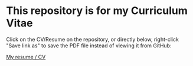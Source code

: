 # This repository is for my Curriculum Vitae

Click on the CV/Resume on the repository, or directly below, right-click "Save link as" to save the PDF file instead of viewing it from GitHub:

[My resume / CV](https://github.com/SammyKrosoft/My-Resume/blob/main/Resume-CV_Samdrey_US_CAN_2023.pdf)
